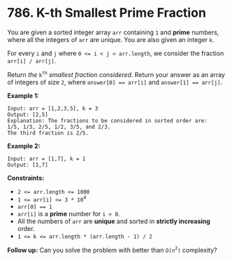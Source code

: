 # 786. K-th Smallest Prime Fraction

You are given a sorted integer array `arr` containing `1` and **prime**
numbers, where all the integers of `arr` are unique. You are also given
an integer `k`.

For every `i` and `j` where `0 <= i < j < arr.length`, we consider the
fraction `arr[i] / arr[j]`.

Return *the* `k`<sup>`th`</sup> *smallest fraction considered*. Return
your answer as an array of integers of size `2`, where
`answer[0] == arr[i]` and `answer[1] == arr[j]`.

**Example 1:**

    Input: arr = [1,2,3,5], k = 3
    Output: [2,5]
    Explanation: The fractions to be considered in sorted order are:
    1/5, 1/3, 2/5, 1/2, 3/5, and 2/3.
    The third fraction is 2/5.

**Example 2:**

    Input: arr = [1,7], k = 1
    Output: [1,7]

**Constraints:**

- `2 <= arr.length <= 1000`
- `1 <= arr[i] <= 3 * 10`<sup>`4`</sup>
- `arr[0] == 1`
- `arr[i]` is a **prime** number for `i > 0`.
- All the numbers of `arr` are **unique** and sorted in **strictly
    increasing** order.
- `1 <= k <= arr.length * (arr.length - 1) / 2`

**Follow up:** Can you solve the problem with better than
`O(n`<sup>`2`</sup>`)` complexity?
